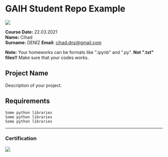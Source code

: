 # GAIH Student Repo Example
![](img/newlogo.png)

**Course Date:** 22.03.2021  
**Name:** Cihad  
**Surname:** DENİZ 
**Email:** cihad.dnz@gmail.com  

**Note:** Your homeworks can be formats like ".ipynb" and ".py". **Not ".txt" files!!** Make sure that your codes works.  

## Project Name
Description of your project.

## Requirements
```
Some python libraries
Some python libraries
Some python libraries
```
---

### Certification
![](img/TopLearnerCertificate.png)

